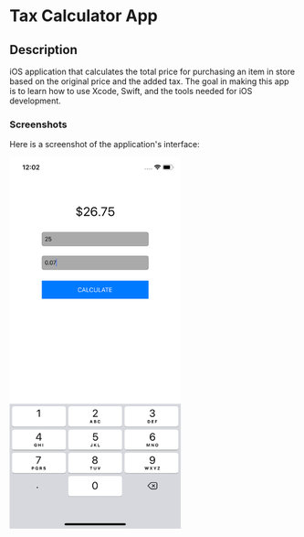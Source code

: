 # Tax Calculator App

## Description
iOS application that calculates the total price for purchasing an item in store based on the original price and the added tax. The goal in making this app is to learn how to use Xcode, Swift, and the tools needed for iOS development.

### Screenshots

Here is a screenshot of the application's interface:

<img alt="user interface" src="/img/tax-calculator.png" width="300">
